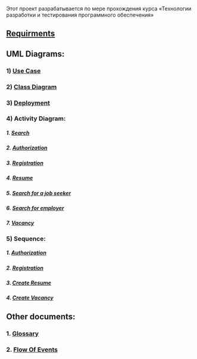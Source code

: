 Этот проект разрабатывается по мере прохождения курса «Технологии разработки и тестирования программного обеспечения»

## [Requirments](https://makhunov.github.io/project-trtpo/Documents/requrements)

## UML Diagrams: 
### 1) [Use Case](https://makhunov.github.io/project-trtpo/diagrams/Use%20Case.png)
### 2) [Class Diagram](https://makhunov.github.io/project-trtpo/diagrams/class%20diagram.png)
### 3) [Deployment](https://makhunov.github.io/project-trtpo/diagrams/Deployment.png)
### 4) Activity Diagram:
##### 1. [Search](https://makhunov.github.io/project-trtpo/diagrams/activity/Search.png)
##### 2. [Authorization](https://makhunov.github.io/project-trtpo/diagrams/activity/authorization.png)
##### 3. [Registration](https://makhunov.github.io/project-trtpo/diagrams/activity/registration.png)
##### 4. [Resume](https://makhunov.github.io/project-trtpo/diagrams/activity/resume.png)
##### 5. [Search for a job seeker](https://makhunov.github.io/project-trtpo/diagrams/activity/search%20for%20a%20job%20seeker.png)
##### 6. [Search for employer](https://makhunov.github.io/project-trtpo/diagrams/activity/search%20for%20employer.png)
##### 7. [Vacancy](https://makhunov.github.io/project-trtpo/diagrams/activity/vacancy.png)
### 5) Sequence:
##### 1. [Authorization](https://makhunov.github.io/project-trtpo/diagrams/sequence/авторизация.png)
##### 2. [Registration](https://makhunov.github.io/project-trtpo/diagrams/sequence/регистрация.png)
##### 3. [Create Resume](https://makhunov.github.io/project-trtpo/diagrams/sequence/создание%20резюме.png)
##### 4. [Create Vacancy](https://makhunov.github.io/project-trtpo/diagrams/sequence/создать%20вакансию.png)
## Other documents:
### 1. [Glossary](https://makhunov.github.io/project-trtpo/Documents/Glossary)
### 2. [Flow Of Events](https://makhunov.github.io/project-trtpo/Documents/flow%20of%20events)


  
